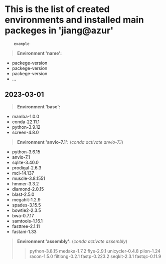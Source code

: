 # This is the list of created environments and installed main packeges in 'jiang@azur'

		example
> **Environment 'name':**
- packege-version
- packege-version
- packege-version
- ...


## 2023-03-01
> **Environment 'base':**
- mamba-1.0.0
- conda-22.11.1
- python-3.9.12
- screen-4.8.0
	
> **Environment 'anvio-7.1':** (*conda activate anvio-7.1*)
- python-3.6.15
- anvio-7.1
- sqlite-3.40.0 
- prodigal-2.6.3
- mcl-14.137
- muscle-3.8.1551
- hmmer-3.3.2
- diamond-2.0.15
- blast-2.5.0
- megahit-1.2.9
- spades-3.15.5
- bowtie2-2.3.5
- bwa-0.7.17
- samtools-1.16.1
- fasttree-2.1.11
- fastani-1.33

> **Environment 'assembly':** (*conda activate assembly*)
>> python-3.8.15
>> medaka-1.7.2 
	flye-2.9.1
	unicycler-0.4.8 
		pilon-1.24
		racon-1.5.0
	filtlong-0.2.1
	fastp-0.223.2
	seqkit-2.3.1 
	fastqc-0.11.9
